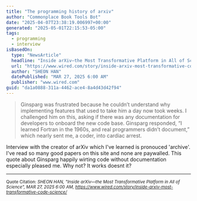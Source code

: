 ```yaml
---
title: "The programming history of arxiv"
author: "Commonplace Book Tools Bot"
date: "2025-04-07T23:38:19.006997+00:00"
generated: "2025-05-01T22:15:53-05:00"
tags:
  - programming
  - interview
isBasedOn:
  type: "NewsArticle"
  headline: "Inside arXiv—the Most Transformative Platform in All of Science"
  url: "https://www.wired.com/story/inside-arxiv-most-transformative-code-science/"
  author: "SHEON HAN"
  datePublished: "MAR 27, 2025 6:00 AM"
  publisher: "www.wired.com"
guid: "da1a0888-311a-4462-ace4-8a4d43d42f94"
---
```


> Ginsparg was frustrated because he couldn’t understand why implementing features that used to take him a day now took weeks. I challenged him on this, asking if there was any documentation for developers to onboard the new code base. Ginsparg responded, “I learned Fortran in the 1960s, and real programmers didn’t document,” which nearly sent me, a coder, into cardiac arrest.

Interview with the creator of arXiv which I've learned is pronouced 'archive'. I've read so many good papers on this site and none are paywalled. This quote about Ginsparg happily wirting code without documentation especially pleased me. Why not? It works doesnt it?

---

<sub>Quote Citation: <cite>SHEON HAN, "Inside arXiv—the Most Transformative Platform in All of Science", MAR 27, 2025 6:00 AM, <a href="https://www.wired.com/story/inside-arxiv-most-transformative-code-science/">https://www.wired.com/story/inside-arxiv-most-transformative-code-science/</a></cite></sub>